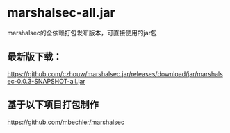 # marshalsec-all.jar
marshalsec的全依赖打包发布版本，可直接使用的jar包

## 最新版下载：

https://github.com/czhouw/marshalsec.jar/releases/download/jar/marshalsec-0.0.3-SNAPSHOT-all.jar

## 基于以下项目打包制作

https://github.com/mbechler/marshalsec

